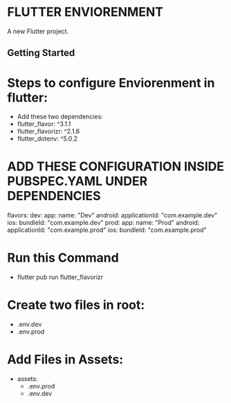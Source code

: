 # FLUTTER ENVIORENMENT

A new Flutter project.

## Getting Started

# Steps to configure Enviorenment in flutter:
- Add these two dependencies:   
- flutter_flavor: ^3.1.1
- flutter_flavorizr: ^2.1.6
- flutter_dotenv: ^5.0.2
# ADD THESE CONFIGURATION INSIDE PUBSPEC.YAML UNDER DEPENDENCIES

  flavors:
    dev:
      app:
        name: "Dev"
      android:
        applicationId: "com.example.dev"
      ios:
        bundleId: "com.example.dev"
    prod:
      app:
        name: "Prod"
      android:
        applicationId: "com.example.prod"
      ios:
        bundleId: "com.example.prod"



# Run this Command 
- flutter pub run flutter_flavorizr

# Create two files in root:
- .env.dev
- .env.prod

# Add Files in Assets:
-  assets:
    - .env.prod
    - .env.dev